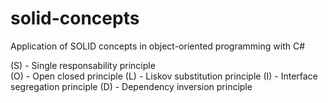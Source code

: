 # solid-concepts
 Application of SOLID concepts in object-oriented programming with C#
 
 (S) - Single responsability principle <br/>
 (O) - Open closed principle
 (L) - Liskov substitution principle
 (I) - Interface segregation principle
 (D) - Dependency inversion principle

